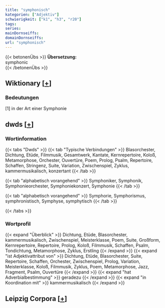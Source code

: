```yaml
---
title: "symphonisch"
kategorien: ["Adjektiv"]
schwierigkeit: ["k1", "h3", "r20"]
tags:
series:
mainDornseiffs:
domainDornseiffs:
url: "symphonisch"
---
```


{{< betonenÜbs >}}
**Übersetzung:**  
symphonic  
{{< /betonenÜbs >}}

## Wiktionary [[+](https://de.wiktionary.org/wiki/symphonisch)]

### Bedeutungen
[1] in der Art einer Symphonie  



## dwds [[+](https://www.dwds.de/wb/symphonisch)]

### Wortinformation
{{< tabs "Dwds" >}}
{{< tab "Typische Verbindungen" >}}
Blasorchester, Dichtung, Etüde, Filmmusik, Gesamtwerk, Kantate, Kernrepertoire, Koloß, Metamorphose, Orchester, Ouvertüre, Poem, Prolog, Psalm, Repertoire, Schaffen, Stringenz, Suite, Variation, Zwischenspiel, Zyklus, kammermusikalisch, konzertant
{{< /tab >}}

{{< tab "alphabetisch vorangehend" >}}
Symphoniker, Symphonik, Symphonieorchester, Symphoniekonzert, Symphonie
{{< /tab >}}

{{< tab "alphabetisch vorangehend" >}}
Symphorie, Symphorismus, symphronistisch, Symphyse, symphytisch
{{< /tab >}}

{{< /tabs >}}

### Wortprofil
{{< expand "Überblick" >}} Dichtung, Etüde, Blasorchester, kammermusikalisch, Zwischenspiel, Meisterklasse, Poem, Suite, Großform, Kernrepertoire, Repertoire, Prolog, Koloß, Filmmusik, Schaffen, Psalm, Tondichtung, Metamorphose, Zyklus, Erstling {{< /expand >}}
{{< expand "ist Adjektivattribut von" >}} Dichtung, Etüde, Blasorchester, Suite, Repertoire, Schaffen, Orchester, Zwischenspiel, Prolog, Variation, Meisterklasse, Koloß, Filmmusik, Zyklus, Poem, Metamorphose, Jazz, Fragment, Psalm, Ouvertüre {{< /expand >}}
{{< expand "hat Adverbialbestimmung" >}} geradezu {{< /expand >}}
{{< expand "in Koordination mit" >}} kammermusikalisch {{< /expand >}}

## Leipzig Corpora [[+](https://corpora.uni-leipzig.de/en/res?word=symphonisch&corpusId=deu_newscrawl-public_2018)]

